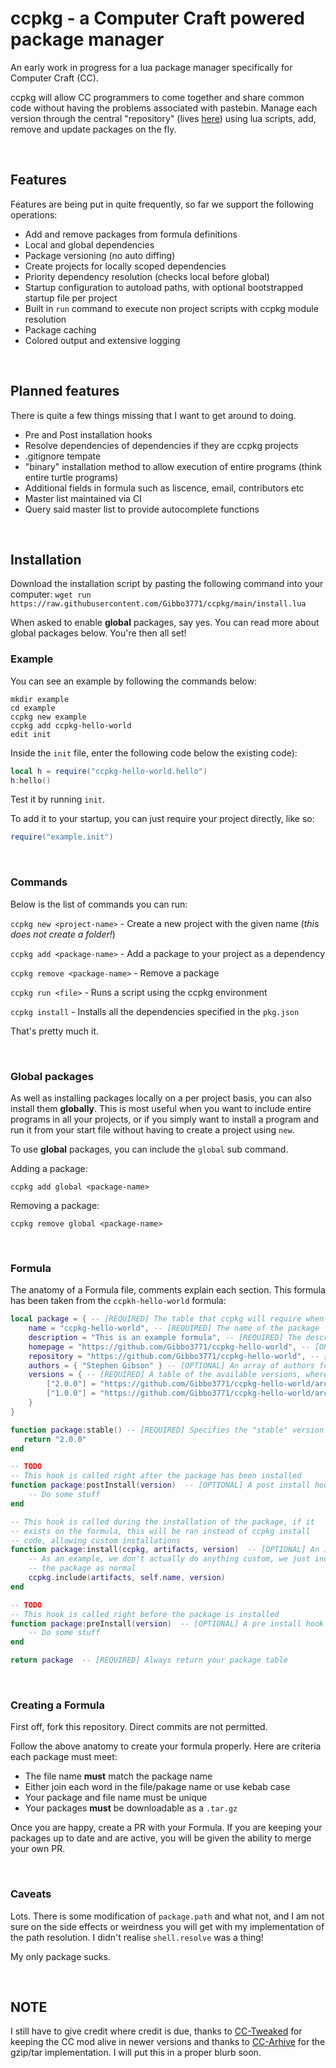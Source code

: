 # ccpkg - a Computer Craft powered package manager


An early work in progress for a lua package manager specifically for Computer Craft (CC).

ccpkg will allow CC programmers to come together and share common code without having the problems associated with pastebin. Manage each version through the central "repository" (lives [here](https://github.com/Gibbo3771/ccpkg/tree/main/formula)) using lua scripts, add, remove and update packages on the fly.

&nbsp;


## Features
Features are being put in quite frequently, so far we support the following operations:

* Add and remove packages from formula definitions
* Local and global dependencies
* Package versioning (no auto diffing)
* Create projects for locally scoped dependencies
* Priority dependency resolution (checks local before global)
* Startup configuration to autoload paths, with optional bootstrapped startup file per project
* Built in `run` command to execute non project scripts with ccpkg module resolution
* Package caching
* Colored output and extensive logging

&nbsp;


## Planned features

There is quite a few things missing that I want to get around to doing.

* Pre and Post installation hooks
* Resolve dependencies of dependencies if they are ccpkg projects
* .gitignore tempate
* "binary" installation method to allow execution of entire programs (think entire turtle programs)
* Additional fields in formula such as liscence, email, contributors etc
* Master list maintained via CI
* Query said master list to provide autocomplete functions 

&nbsp;

## Installation

Download the installation script by pasting the following command into your computer:
`wget run https://raw.githubusercontent.com/Gibbo3771/ccpkg/main/install.lua`

When asked to enable **global** packages, say yes. You can read more about global packages below. You're then all set!

### Example

You can see an example by following the commands below:
```
mkdir example
cd example
ccpkg new example
ccpkg add ccpkg-hello-world
edit init
```
Inside the `init` file, enter the following code below the existing code):

```lua
local h = require("ccpkg-hello-world.hello")
h:hello()
```

Test it by running `init`.

To add it to your startup, you can just require your project directly, like so:

```lua
require("example.init")
```

&nbsp;


### Commands
Below is the list of commands you can run:

`ccpkg new <project-name>` - Create a new project with the given name (*this does not create a folder!*)

`ccpkg add <package-name>` - Add a package to your project as a dependency

`ccpkg remove <package-name>` - Remove a package

`ccpkg run <file>` - Runs a script using the ccpkg environment

`ccpkg install` - Installs all the dependencies specified in the `pkg.json`

That's pretty much it.

&nbsp;


### Global packages

As well as installing packages locally on a per project basis, you can also
install them **globally**. This is most useful when you want to include entire programs
in all your projects, or if you simply want to install a program and run it from
your start file without having to create a project using `new`.

To use **global** packages, you can include the `global` sub command.

Adding a package:

`ccpkg add global <package-name>`

Removing a package:

`ccpkg remove global <package-name>`

&nbsp;


### Formula

The anatomy of a Formula file, comments explain each section. This formula has been taken from the `ccpkh-hello-world` formula:

```lua
local package = { -- [REQUIRED] The table that ccpkg will require when it downloads the formula and compiles it
    name = "ccpkg-hello-world", -- [REQUIRED] The name of the package
    description = "This is an example formula", -- [REQUIRED] The description of the package
    homepage = "https://github.com/Gibbo3771/ccpkg-hello-world", -- [OPTIONAL] The homepage for the package
    repository = "https://github.com/Gibbo3771/ccpkg-hello-world", -- [OPTIONAL] The repository for the package
    authors = { "Stephen Gibson" } -- [OPTIONAL] An array of authors for this package
    versions = { -- [REQUIRED] A table of the available versions, where the key is the version number and the value is the download url
        ["2.0.0"] = "https://github.com/Gibbo3771/ccpkg-hello-world/archive/2.0.0.tar.gz",
        ["1.0.0"] = "https://github.com/Gibbo3771/ccpkg-hello-world/archive/1.0.0.tar.gz"
    }
}

function package:stable() -- [REQUIRED] Specifies the "stable" version of the package
   return "2.0.0"
end

-- TODO
-- This hook is called right after the package has been installed
function package:postInstall(version)  -- [OPTIONAL] A post install hook
    -- Do some stuff
end

-- This hook is called during the installation of the package, if it
-- exists on the formula, this will be ran instead of ccpkg install
-- code, allowing custom installations
function package:install(ccpkg, artifacts, version)  -- [OPTIONAL] An installation hook. Allows custom logic for installation
    -- As an example, we don't actually do anything custom, we just include
    -- the package as normal
    ccpkg.include(artifacts, self.name, version)
end

-- TODO
-- This hook is called right before the package is installed
function package:preInstall(version)  -- [OPTIONAL] A pre install hook
    -- Do some stuff
end

return package  -- [REQUIRED] Always return your package table
```

&nbsp;


### Creating a Formula

First off, fork this repository. Direct commits are not permitted.

Follow the above anatomy to create your formula properly. Here are criteria each package must meet:
* The file name **must** match the package name
* Either join each word in the file/pakage name or use kebab case
* Your package and file name must be unique
* Your packages **must** be downloadable as a `.tar.gz`

Once you are happy, create a PR with your Formula. If you are keeping your packages up to date and are active, you will be given the ability to merge your own PR.

&nbsp;


### Caveats

Lots. There is some modification of `package.path` and what not, and I am not sure on the side effects or weirdness you will get with my implementation of the path resolution. I didn't realise `shell.resolve` was a thing!

My only package sucks.

&nbsp;


## NOTE

I still have to give credit where credit is due, thanks to [CC-Tweaked](https://github.com/Gibbo3771/CC-Tweaked) for keeping the CC mod alive in newer versions and thanks to [CC-Arhive](https://github.com/MCJack123/CC-Archive) for the gzip/tar implementation. I will put this in a proper blurb soon.


